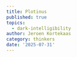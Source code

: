 ```yaml
---
title: Plotinus
published: true
topics:
  - dark-intelligibility
author: Jeroen Kortekaas
category: thinkers
date: '2025-07-31'
---
```


